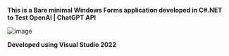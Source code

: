 **This is a Bare minimal Windows Forms application developed in C#.NET to Test OpenAI | ChatGPT API** 

![image](https://github.com/user-attachments/assets/8737247d-84a1-41d5-b540-7aa1be2ea45c)

**Developed using Visual Studio 2022**
